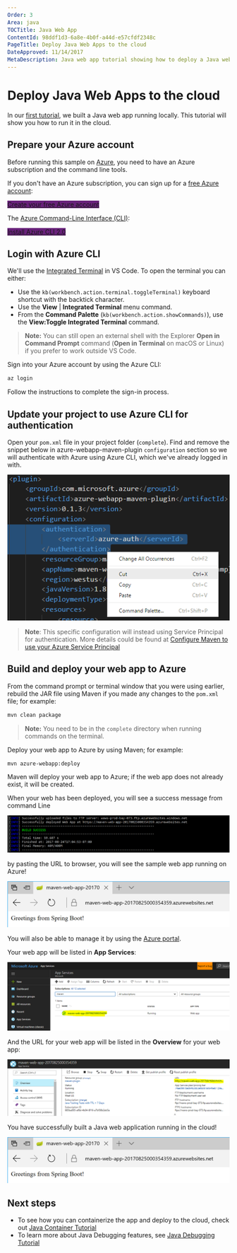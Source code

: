 ```yaml
---
Order: 3
Area: java
TOCTitle: Java Web App
ContentId: 98ddf1d3-6a8e-4b0f-a44d-e57cfdf2348c
PageTitle: Deploy Java Web Apps to the cloud
DateApproved: 11/14/2017
MetaDescription: Java web app tutorial showing how to deploy a Java web app to Azure
---
```

# Deploy Java Web Apps to the cloud

In our [first tutorial](/docs/java/java-tutorial.md), we built a Java web app running locally. This tutorial will show you how to run it in the cloud.

## Prepare your Azure account

Before running this sample on [Azure](http://www.azure.com), you need to have an Azure subscription and the command line tools.

If you don't have an Azure subscription, you can sign up for a [free Azure account](https://azure.microsoft.com/pricing/free-trial/):

<a class="tutorial-next-btn" href="https://azure.microsoft.com/pricing/free-trial/" target="_blank" style="background-color:#68217A">Create your free Azure account</a>

The [Azure Command-Line Interface (CLI)](https://docs.microsoft.com/cli/azure/overview):

<a class="tutorial-next-btn" href="https://docs.microsoft.com/cli/azure/install-azure-cli" target="_blank" style="background-color:#68217A">Install Azure CLI 2.0</a>

## Login with Azure CLI

We'll use the [Integrated Terminal](/docs/editor/integrated-terminal.md) in VS Code. To open the terminal you can either:

* Use the `kb(workbench.action.terminal.toggleTerminal)` keyboard shortcut with the backtick character.
* Use the **View** | **Integrated Terminal** menu command.
* From the **Command Palette** (`kb(workbench.action.showCommands)`), use the **View:Toggle Integrated Terminal** command.

> **Note:** You can still open an external shell with the Explorer **Open in Command Prompt** command (**Open in Terminal** on macOS or Linux) if you prefer to work outside VS Code.

Sign into your Azure account by using the Azure CLI:

```bash
az login
```

Follow the instructions to complete the sign-in process.

## Update your project to use Azure CLI for authentication

Open your `pom.xml` file in your project folder (`complete`). Find and remove the snippet below in azure-webapp-maven-plugin `configuration` section so we will authenticate with Azure using Azure CLI, which we've already logged in with.

![Remove Authentication](images/java-webapp/remove-auth.png)

>**Note**: This specific configuration will instead using Service Principal for authentication. More details could be found at [Configure Maven to use your Azure Service Principal](https://docs.microsoft.com/en-us/azure/app-service/app-service-web-deploy-spring-boot-app-with-maven-plugin#configure-maven-to-use-your-azure-service-principal)

## Build and deploy your web app to Azure

From the command prompt or terminal window that you were using earlier, rebuild the JAR file using Maven if you made any changes to the `pom.xml` file; for example:

```bash
mvn clean package
```

> **Note:** You need to be in the `complete` directory when running commands on the terminal.

Deploy your web app to Azure by using Maven; for example:

```bash
mvn azure-webapp:deploy
```

Maven will deploy your web app to Azure; if the web app does not already exist, it will be created.

When your web has been deployed, you will see a success message from command Line

![Deploy Success](images/java-webapp/deploy-success.png)

by pasting the URL to browser, you will see the sample web app running on Azure!

![Greeting cloud](images/java-webapp/greeting-cloud.png)

You will also be able to manage it by using the [Azure portal](https://portal.azure.com/).

Your web app will be listed in **App Services**:

![App Service View](images/java-webapp/app-service-view.png)

And the URL for your web app will be listed in the **Overview** for your web app:

![Overview](images/java-webapp/overview.png)

You have successfully built a Java web application running in the cloud!

![Greeting cloud](images/java-webapp/greeting-cloud.png)

## Next steps

* To see how you can containerize the app and deploy to the cloud, check out [Java Container Tutorial](/docs/java/java-container.md)
* To learn more about Java Debugging features, see [Java Debugging Tutorial](/docs/java/java-debugging.md)
